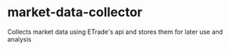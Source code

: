 # market-data-collector
Collects market data using ETrade's api and stores them for later use and analysis
